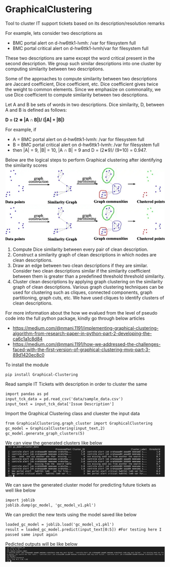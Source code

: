 # GraphicalClustering
Tool to cluster IT support tickets based on its description/resolution remarks

For example, lets consider two descriptions as

* BMC portal alert on d-hw6ttk1-lvmh: /var for filesystem full
* BMC portal critical alert on d-hw6ttk1-lvmh/var for filesystem full

These two descriptions are same except the word critical present in the second description. We group such similar descriptions into one cluster by computing similarity between two descriptions.

Some of the approaches to compute similarity between two descriptions are Jaccard coefficient, Dice coefficient, etc. Dice coefficient gives twice the weight to common elements. Since we emphasize on commonality, we use Dice coefficient to compute similarity between two descriptions.

Let A and B be sets of words in two descriptions. Dice similarity, D, between A and B is defined as follows:

**D = (2 ∗ |A ∩ B|)/ (|A| + |B|)**

For example, if
* A = BMC portal alert on d-hw6ttk1-lvmh: /var for filesystem full
* B = BMC portal critical alert on d-hw6ttk1-lvmh: /var for filesystem full
* then |A| = 9, |B| = 10, |A ∩ B| = 9 and D = (2∗9)/ (9+10) = 0.947.

Below are the logical steps to perform Graphical clustering after identifying the similarity scores
![alt text](https://github.com/nmani1191/GraphicalClustering/blob/main/Graphical_Clustering_flow.jpg?raw=true)
![Screenshot](Graphical_Clustering_flow.jpg)



1. Compute Dice similarity between every pair of clean description.
2. Construct a similarity graph of clean descriptions in which nodes are clean descriptions.
3. Draw an edge between two clean descriptions if they are similar. Consider two clean descriptions similar if the similarity coefficient between them is greater than a predefined threshold threshold similarity.
4. Cluster clean descriptions by applying graph clustering on the similarity graph of clean descriptions. Various graph clustering techniques can be used for clustering such as cliques, connected components, graph partitioning, graph cuts, etc. We have used cliques to identify clusters of clean descriptions.

For more information about the how we evalued from the level of pseudo code into the full python package, kindly go through below articles

* https://medium.com/@nmani.1191/implementing-graphical-clustering-algorithm-from-research-paper-in-python-part-2-developing-the-ca6c1a1c8d84
* https://medium.com/@nmani.1191/how-we-addressed-the-challenges-faced-with-the-first-version-of-graphical-clustering-mvp-part-3-89d1420ec8c0

To install the module
```
pip install Graphical-Clustering
```

Read sample IT Tickets with description in order to cluster the same
```
import pandas as pd
input_tck_data = pd.read_csv('data/sample_data.csv')
input_text = input_tck_data['Issue Description']
```

Import the Graphical Clustering class and cluester the input data
```
from GraphicalClustering.graph_cluster import GraphicalClustering
gc_model = GraphicalClustering(input_text,2)
gc_model.generate_graph_clusters(5)
```
We can view the generated clusters like below
![Screenshot](output.jpg)

We can save the generated cluster model for predicting future tickets as well like below
```
import joblib
joblib.dump(gc_model, 'gc_model_v1.pkl')
```

We can predict the new texts using the model saved like below
```
loaded_gc_model = joblib.load('gc_model_v1.pkl')
result = loaded_gc_model.predict(input_text[0:5]) #For testing here I passed same input again
```

Pedicted outputs will be like below
![Screenshot](prediction_output.jpg)
